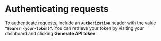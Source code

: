 # Authenticating requests

To authenticate requests, include an **`Authorization`** header with the value **`"Bearer {your-token}"`**. You can retrieve your token by visiting your dashboard and clicking <b>Generate API token</b>.
